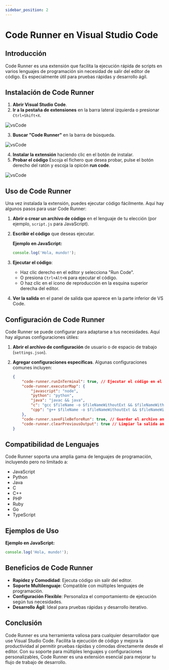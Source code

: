 ```yaml
---
sidebar_position: 2
---
```


# Code Runner en Visual Studio Code

## Introducción

Code Runner es una extensión que facilita la ejecución rápida de scripts en varios lenguajes de programación sin necesidad de salir del editor de código. Es especialmente útil para pruebas rápidas y desarrollo ágil.

## Instalación de Code Runner

1. **Abrir Visual Studio Code**.
2. **Ir a la pestaña de extensiones** en la barra lateral izquierda o presionar `Ctrl+Shift+X`.

![vsCode](/images/vscode1.png)

3. **Buscar "Code Runner"** en la barra de búsqueda.

![vsCode](/images/vscode2.png)

4. **Instalar la extensión** haciendo clic en el botón de instalar.
4. **Probar el código** Escoja el fichero que desea probar, pulse el botón
derecho del ratón y escoja la opicón **run code**.

![vsCode](/images/vscode3.png)
## Uso de Code Runner

Una vez instalada la extensión, puedes ejecutar código fácilmente. Aquí hay algunos pasos para usar Code Runner:

1. **Abrir o crear un archivo de código** en el lenguaje de tu elección (por ejemplo, `script.js` para JavaScript).
2. **Escribir el código** que deseas ejecutar.

   **Ejemplo en JavaScript:**
   ```javascript
   console.log('Hola, mundo!');
   ```

3. **Ejecutar el código**:
   - Haz clic derecho en el editor y selecciona "Run Code".
   - O presiona `Ctrl+Alt+N` para ejecutar el código.
   - O haz clic en el icono de reproducción en la esquina superior derecha del editor.

4. **Ver la salida** en el panel de salida que aparece en la parte inferior de VS Code.

## Configuración de Code Runner

Code Runner se puede configurar para adaptarse a tus necesidades. Aquí hay algunas configuraciones útiles:

1. **Abrir el archivo de configuración** de usuario o de espacio de trabajo (`settings.json`).
2. **Agregar configuraciones específicas**. Algunas configuraciones comunes incluyen:

   ```json
   {
       "code-runner.runInTerminal": true, // Ejecutar el código en el terminal integrado
       "code-runner.executorMap": {
           "javascript": "node",
           "python": "python",
           "java": "javac && java",
           "c": "gcc $fileName -o $fileNameWithoutExt && $fileNameWithoutExt",
           "cpp": "g++ $fileName -o $fileNameWithoutExt && $fileNameWithoutExt"
       },
       "code-runner.saveFileBeforeRun": true, // Guardar el archivo antes de ejecutarlo
       "code-runner.clearPreviousOutput": true // Limpiar la salida anterior antes de ejecutar
   }
   ```

## Compatibilidad de Lenguajes

Code Runner soporta una amplia gama de lenguajes de programación, incluyendo pero no limitado a:

- JavaScript
- Python
- Java
- C
- C++
- PHP
- Ruby
- Go
- TypeScript

## Ejemplos de Uso

**Ejemplo en JavaScript:**
```javascript
console.log('Hola, mundo!');
```

## Beneficios de Code Runner

- **Rapidez y Comodidad**: Ejecuta código sin salir del editor.
- **Soporte Multilenguaje**: Compatible con múltiples lenguajes de programación.
- **Configuración Flexible**: Personaliza el comportamiento de ejecución según tus necesidades.
- **Desarrollo Ágil**: Ideal para pruebas rápidas y desarrollo iterativo.

## Conclusión

Code Runner es una herramienta valiosa para cualquier desarrollador que use Visual Studio Code. Facilita la ejecución de código y mejora la productividad al permitir pruebas rápidas y cómodas directamente desde el editor. Con su soporte para múltiples lenguajes y configuraciones personalizables, Code Runner es una extensión esencial para mejorar tu flujo de trabajo de desarrollo.